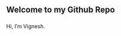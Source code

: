 
## Welcome to my Github Repo
###

Hi, I’m Vignesh.
<!-- - I am currently working as a full stack developer
- I'm passonate about coding
 -->
<!---
#### My Skills
- Frontend

   [![N|Solid](https://shields.io/badge/-Angular-red?logo=angular&style=for-the-badge)](https://angular.io) &nbsp;
   ![N|Solid](https://shields.io/badge/-React-333?logo=react&style=for-the-badge)
 
- Hybrid Mobile Applications
   
   ![N|Solid](https://shields.io/badge/-IONIC-gray?logo=ionic&style=for-the-badge) &nbsp;
   ![N|Solid](https://shields.io/badge/-FLUTTER-02569B?logo=flutter&style=for-the-badge&logoColor=60caf6)
   
 - Backend
 
   ![N|Solid](https://shields.io/badge/-SPRING-green?logo=spring&style=for-the-badge&logoColor=white) &nbsp;
   ![N|Solid](https://shields.io/badge/-Node.js-339933?logo=nodedotjs&style=for-the-badge&logoColor=white)
   ![N|Solid](https://shields.io/badge/-Golang-00ADD8?logo=go&style=for-the-badge&logoColor=white)
   
  - Databases
   
    ![N|Solid](https://shields.io/badge/-MYSQL-4479A1?logo=mysql&style=for-the-badge&logoColor=white) &nbsp;
    ![N|Solid](https://shields.io/badge/-MONGODB-47A248?logo=mongodb&style=for-the-badge&logoColor=white)


#### Languages Known and Using
- Typescript , Python, Golang , Java , Javascript , C/C++

#### Os' &nbsp; Known
- Linux . Windows, OsX(Mac)

-->

<!---
cvignesh22/cvignesh22 is a ✨ special ✨ repository because its `README.md` (this file) appears on your GitHub profile.
You can click the Preview link to take a look at your changes.
--->
